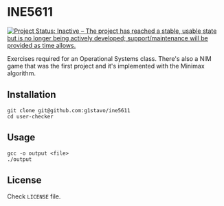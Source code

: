 # INE5611
[![Project Status: Inactive – The project has reached a stable, usable state but is no longer being actively developed; support/maintenance will be provided as time allows.](http://www.repostatus.org/badges/latest/inactive.svg)](http://www.repostatus.org/#inactive)

Exercises required for an Operational Systems class. There's also a NIM game that was the first project and it's implemented with the Minimax algorithm.

## Installation
```shell
git clone git@github.com:g1stavo/ine5611
cd user-checker
```

## Usage
```shell
gcc -o output <file>
./output
```

## License
Check `LICENSE` file.

